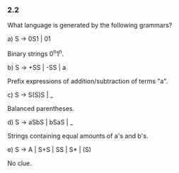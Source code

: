 ### 2.2

What language is generated by the following grammars?

a) S -> 0S1 | 01

Binary strings 0<sup>n</sup>1<sup>n</sup>.

b) S -> +SS | -SS | a

Prefix expressions of addition/subtraction of terms "a".

c) S -> S(S)S | _

Balanced parentheses.

d) S -> aSbS | bSaS | _

Strings containing equal amounts of a's and b's.

e) S -> A | S+S | SS | S* | (S)

No clue.